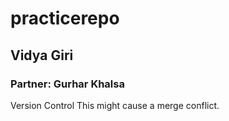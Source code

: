 # practicerepo
## Vidya Giri 
### Partner: Gurhar Khalsa
Version Control
This might cause a merge conflict.

